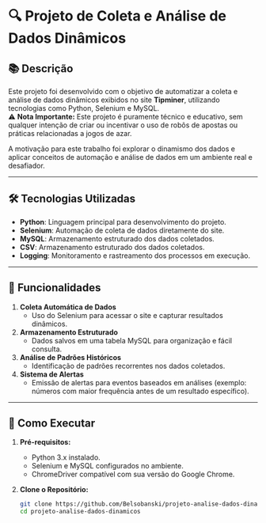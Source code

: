 # 🔍 **Projeto de Coleta e Análise de Dados Dinâmicos**

## 📚 **Descrição**  
Este projeto foi desenvolvido com o objetivo de automatizar a coleta e análise de dados dinâmicos exibidos no site **Tipminer**, utilizando tecnologias como Python, Selenium e MySQL.  
⚠️ **Nota Importante:** Este projeto é puramente técnico e educativo, sem qualquer intenção de criar ou incentivar o uso de robôs de apostas ou práticas relacionadas a jogos de azar.  

A motivação para este trabalho foi explorar o dinamismo dos dados e aplicar conceitos de automação e análise de dados em um ambiente real e desafiador.  

---

## 🛠️ **Tecnologias Utilizadas**  
- **Python**: Linguagem principal para desenvolvimento do projeto.  
- **Selenium**: Automação de coleta de dados diretamente do site.  
- **MySQL**: Armazenamento estruturado dos dados coletados.
- **CSV**: Armazenamento estruturado dos dados coletados.  
- **Logging**: Monitoramento e rastreamento dos processos em execução.  

---

## 🚀 **Funcionalidades**  
1. **Coleta Automática de Dados**  
   - Uso do Selenium para acessar o site e capturar resultados dinâmicos.  
2. **Armazenamento Estruturado**  
   - Dados salvos em uma tabela MySQL para organização e fácil consulta.  
3. **Análise de Padrões Históricos**  
   - Identificação de padrões recorrentes nos dados coletados.  
4. **Sistema de Alertas**  
   - Emissão de alertas para eventos baseados em análises (exemplo: números com maior frequência antes de um resultado específico).  

---

## 📝 **Como Executar**  

1. **Pré-requisitos:**  
   - Python 3.x instalado.  
   - Selenium e MySQL configurados no ambiente.  
   - ChromeDriver compatível com sua versão do Google Chrome.  

2. **Clone o Repositório:**  
   ```bash
   git clone https://github.com/Belsobanski/projeto-analise-dados-dinamicos.git
   cd projeto-analise-dados-dinamicos

